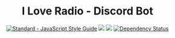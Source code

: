<h1 align="center"> I Love Radio - Discord Bot </h1>

<p align="center">
    <a href="https://standardjs.com"><img src="https://img.shields.io/badge/code_style-standard-brightgreen.svg" alt="Standard - JavaScript Style Guide"></a>
    <a href="https://discordapp.com/oauth2/authorize?&client_id=300955174225051650&scope=bot&permissions=536980545"><img src="https://img.shields.io/badge/Discord-Add%20Bot-7289DA.svg" /></a>
    <a href="https://discord.gg/k6qSHQs"><img src="https://img.shields.io/badge/Discord-Join%20Server-7289DA.svg" /></a>
    <a href='https://gemnasium.com/github.com/julianYaman/iloveradio-discord-bot'><img src="https://gemnasium.com/badges/github.com/julianYaman/iloveradio-discord-bot.svg" alt="Dependency Status" /></a>
</p>